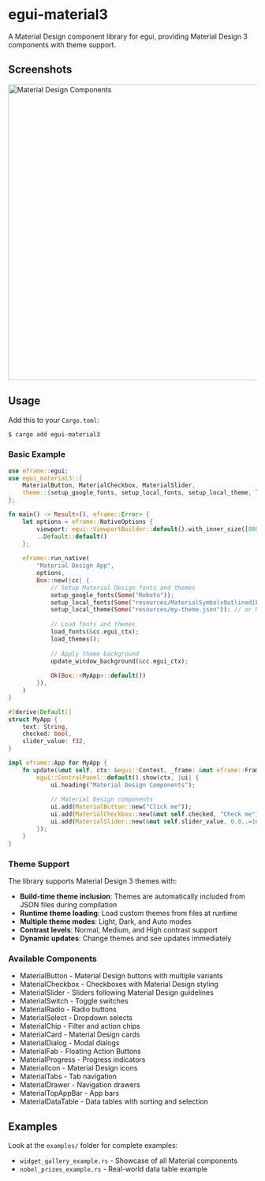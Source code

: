 # egui-material3

A Material Design component library for egui, providing Material Design 3 components with theme support.

## Screenshots

<img src="./resources/screenshot.png" alt="Material Design Components" width="600"/>

## Usage

Add this to your `Cargo.toml`:

```bash
$ cargo add egui-material3
```

### Basic Example

```rust
use eframe::egui;
use egui_material3::{
    MaterialButton, MaterialCheckbox, MaterialSlider,
    theme::{setup_google_fonts, setup_local_fonts, setup_local_theme, load_fonts, load_themes, update_window_background}
};

fn main() -> Result<(), eframe::Error> {
    let options = eframe::NativeOptions {
        viewport: egui::ViewportBuilder::default().with_inner_size([800.0, 600.0]),
        ..Default::default()
    };
    
    eframe::run_native(
        "Material Design App",
        options,
        Box::new(|cc| {
            // Setup Material Design fonts and themes
            setup_google_fonts(Some("Roboto"));
            setup_local_fonts(Some("resources/MaterialSymbolsOutlined[FILL,GRAD,opsz,wght].ttf"));
            setup_local_theme(Some("resources/my-theme.json")); // or None for default
            
            // Load fonts and themes
            load_fonts(&cc.egui_ctx);
            load_themes();
            
            // Apply theme background
            update_window_background(&cc.egui_ctx);
            
            Ok(Box::<MyApp>::default())
        }),
    )
}

#[derive(Default)]
struct MyApp {
    text: String,
    checked: bool,
    slider_value: f32,
}

impl eframe::App for MyApp {
    fn update(&mut self, ctx: &egui::Context, _frame: &mut eframe::Frame) {
        egui::CentralPanel::default().show(ctx, |ui| {
            ui.heading("Material Design Components");
            
            // Material Design components
            ui.add(MaterialButton::new("Click me"));
            ui.add(MaterialCheckbox::new(&mut self.checked, "Check me"));
            ui.add(MaterialSlider::new(&mut self.slider_value, 0.0..=100.0).text("Slider"));
        });
    }
}
```

### Theme Support

The library supports Material Design 3 themes with:

- **Build-time theme inclusion**: Themes are automatically included from JSON files during compilation
- **Runtime theme loading**: Load custom themes from files at runtime  
- **Multiple theme modes**: Light, Dark, and Auto modes
- **Contrast levels**: Normal, Medium, and High contrast support
- **Dynamic updates**: Change themes and see updates immediately

### Available Components

- MaterialButton - Material Design buttons with multiple variants
- MaterialCheckbox - Checkboxes with Material Design styling
- MaterialSlider - Sliders following Material Design guidelines
- MaterialSwitch - Toggle switches
- MaterialRadio - Radio buttons
- MaterialSelect - Dropdown selects
- MaterialChip - Filter and action chips
- MaterialCard - Material Design cards
- MaterialDialog - Modal dialogs
- MaterialFab - Floating Action Buttons
- MaterialProgress - Progress indicators
- MaterialIcon - Material Design icons
- MaterialTabs - Tab navigation
- MaterialDrawer - Navigation drawers
- MaterialTopAppBar - App bars
- MaterialDataTable - Data tables with sorting and selection

## Examples

Look at the `examples/` folder for complete examples:

- `widget_gallery_example.rs` - Showcase of all Material components
- `nobel_prizes_example.rs` - Real-world data table example
